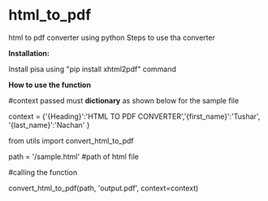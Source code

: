 # html_to_pdf
html to pdf converter using python
Steps to use tha converter

**Installation:**

Install pisa using "pip install xhtml2pdf" command

**How to use the function**

#context passed must **dictionary** as shown below for the sample file

context = {'{Heading}':'HTML TO PDF CONVERTER','{first_name}':'Tushar', '{last_name}':'Nachan' }

from utils import convert_html_to_pdf

path = '/sample.html' #path of html file

#calling the function

convert_html_to_pdf(path, 'output.pdf', context=context)
